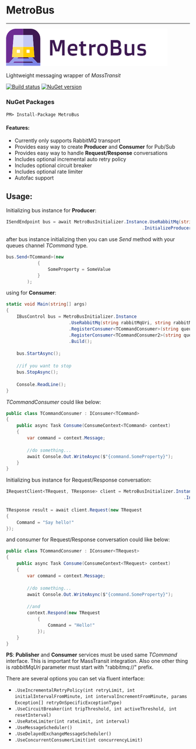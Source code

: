 #   **MetroBus**
------------------------------

![alt tag](https://raw.githubusercontent.com/GokGokalp/MetroBus/master/misc/metrobus-logo.png)

Lightweight messaging wrapper of _MassTransit_

[![Build status](https://ci.appveyor.com/api/projects/status/o39lu901yp69hkl0?svg=true)](https://ci.appveyor.com/project/GokGokalp/metrobus)
[![NuGet version](https://badge.fury.io/nu/MetroBus.svg)](https://badge.fury.io/nu/MetroBus)

### NuGet Packages
``` 
PM> Install-Package MetroBus 
```

#### Features:
- Currently only supports RabbitMQ transport
- Provides easy way to create **Producer** and **Consumer** for Pub/Sub
- Provides easy way to handle **Request/Response** conversations
- Includes optional incremental auto retry policy
- Includes optional circuit breaker
- Includes optional rate limiter
- Autofac support

Usage:
-----

Initializing bus instance for **Producer**:

```cs
ISendEndpoint bus = await MetroBusInitializer.Instance.UseRabbitMq(string rabbitMqUri, string rabbitMqUserName, string rabbitMqPassword)
													.InitializeProducer(string queueName);
```


after bus instance initializing then you can use _Send_ method with your queues channel _TCommand_ type.

```cs
bus.Send<TCommand>(new
			{
				SomeProperty = SomeValue
			}
		);
```


using for **Consumer**:

```cs
static void Main(string[] args)
{
	IBusControl bus = MetroBusInitializer.Instance
                        .UseRabbitMq(string rabbitMqUri, string rabbitMqUserName, string rabbitMqPassword)
                        .RegisterConsumer<TCommandConsumer>(string queueName)
                        .RegisterConsumer<TCommandConsumer2>(string queueName)
                        .Build();

	bus.StartAsync();

	//if you want to stop
	bus.StopAsync();

	Console.ReadLine();
}
```


_TCommandConsumer_ could like below:

```cs
public class TCommandConsumer : IConsumer<TCommand>
{
    public async Task Consume(ConsumeContext<TCommand> context)
    {
        var command = context.Message;

		//do something...
        await Console.Out.WriteAsync($"{command.SomeProperty}");
    }
}
```

Initializing bus instance for Request/Response conversation:

```cs
IRequestClient<TRequest, TResponse> client = MetroBusInitializer.Instance.UseRabbitMq(string rabbitMqUri, string rabbitMqUserName, string rabbitMqPassword)
                                                                    .InitializeRequestClient<TRequest, TResponse>(string queueName);

TResponse result = await client.Request(new TRequest
{
    Command = "Say hello!"
});
```

and consumer for Request/Response conversation could like below:

```cs
public class TCommandConsumer : IConsumer<TRequest>
{
    public async Task Consume(ConsumeContext<TRequest> context)
    {
        var command = context.Message;

		//do something...
        await Console.Out.WriteAsync($"{command.SomeProperty}");

		//and
		context.Respond(new TRequest
            {
                Command = "Hello!"
            });
    }
}
```


**PS**: **Publisher** and **Consumer** services must be used same _TCommand_ interface. This is important for MassTransit integration. Also one other thing is _rabbitMqUri_ parameter must start with "rabbitmq://" prefix.


There are several options you can set via fluent interface:

- `.UseIncrementalRetryPolicy(int retryLimit, int initialIntervalFromMinute, int intervalIncrementFromMinute, params Exception[] retryOnSpecificExceptionType)`
- `.UseCircuitBreaker(int tripThreshold, int activeThreshold, int resetInterval)`
- `.UseRateLimiter(int rateLimit, int interval)`
- `.UseMessageScheduler()`
- `.UseDelayedExchangeMessageScheduler()`
- `.UseConcurrentConsumerLimit(int concurrencyLimit)`